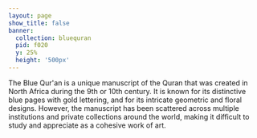 ```yaml
---
layout: page
show_title: false
banner:
  collection: bluequran
  pid: f020
  y: 25%
  height: '500px'
---
```


The Blue Qur'an is a unique manuscript of the Quran that was created in North Africa during the 9th or 10th century. It is known for its distinctive blue pages with gold lettering, and for its intricate geometric and floral designs. However, the manuscript has been scattered across multiple institutions and private collections around the world, making it difficult to study and appreciate as a cohesive work of art.
